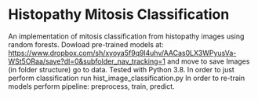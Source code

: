 # Histopathy Mitosis Classification
An implementation of mitosis classification from histopathy images using random forests.
Dowload pre-trained models at: https://www.dropbox.com/sh/xyoya5f9q9l4uhv/AACas0LX3WPyusVa-WSt5ORaa/save?dl=0&subfolder_nav_tracking=1 and move to save
Images (in folder structure) go to data.
Tested with Python 3.8.
In order to just perform classification run hist_image_classification.py
In order to re-train models perform pipeline: preprocess, train, predict.
